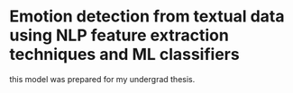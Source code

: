 # Emotion detection from textual data using NLP feature extraction techniques and ML classifiers
 this model was prepared for my undergrad thesis.
